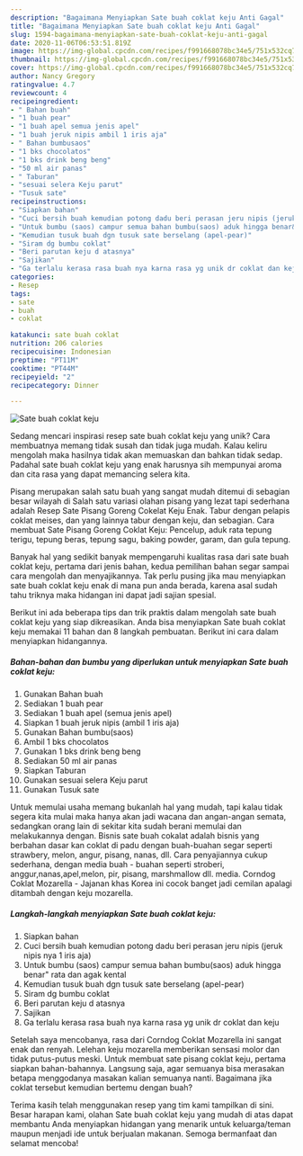 ```yaml
---
description: "Bagaimana Menyiapkan Sate buah coklat keju Anti Gagal"
title: "Bagaimana Menyiapkan Sate buah coklat keju Anti Gagal"
slug: 1594-bagaimana-menyiapkan-sate-buah-coklat-keju-anti-gagal
date: 2020-11-06T06:53:51.819Z
image: https://img-global.cpcdn.com/recipes/f991668078bc34e5/751x532cq70/sate-buah-coklat-keju-foto-resep-utama.jpg
thumbnail: https://img-global.cpcdn.com/recipes/f991668078bc34e5/751x532cq70/sate-buah-coklat-keju-foto-resep-utama.jpg
cover: https://img-global.cpcdn.com/recipes/f991668078bc34e5/751x532cq70/sate-buah-coklat-keju-foto-resep-utama.jpg
author: Nancy Gregory
ratingvalue: 4.7
reviewcount: 4
recipeingredient:
- " Bahan buah"
- "1 buah pear"
- "1 buah apel semua jenis apel"
- "1 buah jeruk nipis ambil 1 iris aja"
- " Bahan bumbusaos"
- "1 bks chocolatos"
- "1 bks drink beng beng"
- "50 ml air panas"
- " Taburan"
- "sesuai selera Keju parut"
- "Tusuk sate"
recipeinstructions:
- "Siapkan bahan"
- "Cuci bersih buah kemudian potong dadu beri perasan jeru nipis (jeruk nipis nya 1 iris aja)"
- "Untuk bumbu (saos) campur semua bahan bumbu(saos) aduk hingga benar&#34; rata dan agak kental"
- "Kemudian tusuk buah dgn tusuk sate berselang (apel-pear)"
- "Siram dg bumbu coklat"
- "Beri parutan keju d atasnya"
- "Sajikan"
- "Ga terlalu kerasa rasa buah nya karna rasa yg unik dr coklat dan keju"
categories:
- Resep
tags:
- sate
- buah
- coklat

katakunci: sate buah coklat 
nutrition: 206 calories
recipecuisine: Indonesian
preptime: "PT11M"
cooktime: "PT44M"
recipeyield: "2"
recipecategory: Dinner

---
```



![Sate buah coklat keju](https://img-global.cpcdn.com/recipes/f991668078bc34e5/751x532cq70/sate-buah-coklat-keju-foto-resep-utama.jpg)

Sedang mencari inspirasi resep sate buah coklat keju yang unik? Cara membuatnya memang tidak susah dan tidak juga mudah. Kalau keliru mengolah maka hasilnya tidak akan memuaskan dan bahkan tidak sedap. Padahal sate buah coklat keju yang enak harusnya sih mempunyai aroma dan cita rasa yang dapat memancing selera kita.

Pisang merupakan salah satu buah yang sangat mudah ditemui di sebagian besar wilayah di Salah satu variasi olahan pisang yang lezat tapi sederhana adalah Resep Sate Pisang Goreng Cokelat Keju Enak. Tabur dengan pelapis coklat meises, dan yang lainnya tabur dengan keju, dan sebagian. Cara membuat Sate Pisang Goreng Coklat Keju: Pencelup, aduk rata tepung terigu, tepung beras, tepung sagu, baking powder, garam, dan gula tepung.

Banyak hal yang sedikit banyak mempengaruhi kualitas rasa dari sate buah coklat keju, pertama dari jenis bahan, kedua pemilihan bahan segar sampai cara mengolah dan menyajikannya. Tak perlu pusing jika mau menyiapkan sate buah coklat keju enak di mana pun anda berada, karena asal sudah tahu triknya maka hidangan ini dapat jadi sajian spesial.


Berikut ini ada beberapa tips dan trik praktis dalam mengolah sate buah coklat keju yang siap dikreasikan. Anda bisa menyiapkan Sate buah coklat keju memakai 11 bahan dan 8 langkah pembuatan. Berikut ini cara dalam menyiapkan hidangannya.

<!--inarticleads1-->

##### Bahan-bahan dan bumbu yang diperlukan untuk menyiapkan Sate buah coklat keju:

1. Gunakan  Bahan buah
1. Sediakan 1 buah pear
1. Sediakan 1 buah apel (semua jenis apel)
1. Siapkan 1 buah jeruk nipis (ambil 1 iris aja)
1. Gunakan  Bahan bumbu(saos)
1. Ambil 1 bks chocolatos
1. Gunakan 1 bks drink beng beng
1. Sediakan 50 ml air panas
1. Siapkan  Taburan
1. Gunakan sesuai selera Keju parut
1. Gunakan Tusuk sate


Untuk memulai usaha memang bukanlah hal yang mudah, tapi kalau tidak segera kita mulai maka hanya akan jadi wacana dan angan-angan semata, sedangkan orang lain di sekitar kita sudah berani memulai dan melakukannya dengan. Bisnis sate buah cokalat adalah bisnis yang berbahan dasar kan coklat di padu dengan buah-buahan segar seperti strawbery, melon, angur, pisang, nanas, dll. Cara penyajiannya cukup sederhana, dengan media buah - buahan seperti stroberi, anggur,nanas,apel,melon, pir, pisang, marshmallow dll. media. Corndog Coklat Mozarella - Jajanan khas Korea ini cocok banget jadi cemilan apalagi ditambah dengan keju mozarella. 

<!--inarticleads2-->

##### Langkah-langkah menyiapkan Sate buah coklat keju:

1. Siapkan bahan
1. Cuci bersih buah kemudian potong dadu beri perasan jeru nipis (jeruk nipis nya 1 iris aja)
1. Untuk bumbu (saos) campur semua bahan bumbu(saos) aduk hingga benar&#34; rata dan agak kental
1. Kemudian tusuk buah dgn tusuk sate berselang (apel-pear)
1. Siram dg bumbu coklat
1. Beri parutan keju d atasnya
1. Sajikan
1. Ga terlalu kerasa rasa buah nya karna rasa yg unik dr coklat dan keju


Setelah saya mencobanya, rasa dari Corndog Coklat Mozarella ini sangat enak dan renyah. Lelehan keju mozarella memberikan sensasi molor dan tidak putus-putus meski. Untuk membuat sate pisang coklat keju, pertama siapkan bahan-bahannya. Langsung saja, agar semuanya bisa merasakan betapa menggodanya masakan kalian semuanya nanti. Bagaimana jika coklat tersebut kemudian bertemu dengan buah? 

Terima kasih telah menggunakan resep yang tim kami tampilkan di sini. Besar harapan kami, olahan Sate buah coklat keju yang mudah di atas dapat membantu Anda menyiapkan hidangan yang menarik untuk keluarga/teman maupun menjadi ide untuk berjualan makanan. Semoga bermanfaat dan selamat mencoba!
